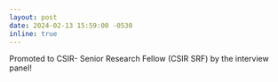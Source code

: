 ```yaml
---
layout: post
date: 2024-02-13 15:59:00 -0530
inline: true
---
```


Promoted to CSIR- Senior Research Fellow (CSIR SRF) by the interview panel!
